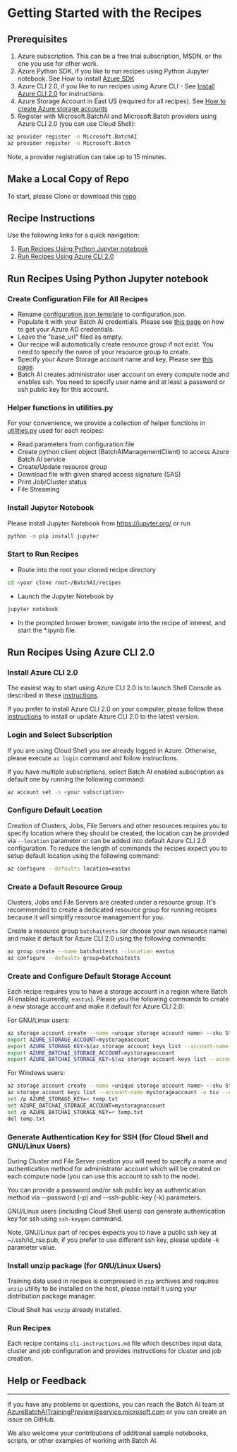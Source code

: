 # Getting Started with the Recipes

## Prerequisites

 1. Azure subscription. This can be a free trial subscription, MSDN, or the one you use for other work.
 2. Azure Python SDK, if you like to run recipes using Python Jupyter notebook. See How to install [Azure SDK](https://docs.microsoft.com/en-us/python/azure/python-sdk-azure-install?view=azure-python)
 3. Azure CLI 2.0, if you like to run recipes using Azure CLI - See [Install Azure CLI 2.0](https://docs.microsoft.com/en-us/cli/azure/install-azure-cli?view=azure-cli-latest#install-on-windows) for instructions.
 4. Azure Storage Account in East US (required for all recipes). See [How to create Azure storage accounts](https://docs.microsoft.com/en-us/azure/storage/common/storage-create-storage-account?toc=%2fazure%2fstorage%2ffiles%2ftoc.json)
 5. Register with Microsoft.BatchAI and Microsoft.Batch providers using Azure CLI 2.0 (you can use Cloud Shell):
 ```sh
 az provider register -n Microsoft.BatchAI
 az provider register -n Microsoft.Batch
 ```
 Note, a provider registration can take up to 15 minutes.
 
## Make a Local Copy of Repo

To start, please Clone or download this [repo](https://github.com/Azure/BatchAI)

## Recipe Instructions

Use the following links for a quick navigation:

1. [Run Recipes Using Python Jupyter notebook](#jupyternotebook)
2. [Run Recipes Using Azure CLI 2.0](#azurecli)

## <a name="jupyternotebook"></a> Run Recipes Using Python Jupyter notebook

### Create Configuration File for All Recipes 

- Rename [configuration.json.template](/recipes/configuration.json.template) to configuration.json.
- Populate it with your Batch AI credentials. Please see [this page](https://github.com/Azure/azure-sdk-for-python/wiki/Contributing-to-the-tests#getting-azure-credentials) on how to get your Azure AD credentials.
- Leave the "base_url" filed as empty. 
- Our recipe will automatically create resource group if not exist. You need to specify the name of your resource group to create. 
- Specify your Azure Storage account name and key, Please see [this page](https://docs.microsoft.com/en-us/azure/storage/common/storage-create-storage-account?toc=%2fazure%2fstorage%2ffiles%2ftoc.json).
- Batch AI creates administrator user account on every compute node and enables ssh. You need to specify user name and at least a password or ssh public key for this account.
 
### Helper functions in utilities.py

For your convenience, we provide a collection of helper functions in [utilities.py](./utilities.py) used for each recipes:

- Read parameters from configuration file
- Create python client object (BatchAIManagementClient) to access Azure Batch AI service
- Create/Update resource group
- Download file with given shared access signature (SAS)
- Print Job/Cluster status
- File Streaming 

### Install Jupyter Notebook

Please install Jupyter Notebook from https://jupyter.org/ or run

```sh
python -m pip install jupyter
```

### Start to Run Recipes

- Route into the root your cloned recipe directory 
```sh
cd <your clone root>/BatchAI/recipes
```

- Launch the Jupyter Notebook by
```sh
jupyter notebook
```

- In the prompted brower brower, navigate into the recipe of interest, and start the *.ipynb file.


## <a name="azurecli"></a> Run Recipes Using Azure CLI 2.0

### Install Azure CLI 2.0

The easiest way to start using Azure CLI 2.0 is to launch Shell Console as described in these [instructions](https://docs.microsoft.com/en-us/cli/azure/get-started-with-azure-cli?view=azure-cli-latest).

If you prefer to install Azure CLI 2.0 on your computer, please follow these [instructions](https://docs.microsoft.com/en-us/cli/azure/install-azure-cli?view=azure-cli-latest) to install or update Azure CLI 2.0 to the latest version.

### Login and Select Subscription

If you are using Cloud Shell you are already logged in Azure. Otherwise, please execute ```az login``` command and follow instructions.

If you have multiple subscriptions, select Batch AI enabled subscription as default one by running the following command:

```sh
az account set -s <your subscription>
```

### Configure Default Location

Creation of Clusters, Jobs, File Servers and other resources requires you to specify location where they should be created, the location can be provided via ```--location``` parameter or can be added into default Azure CLI 2.0 configuration. To reduce the length of commands the recipes expect you to setup default location using the following command:

```sh
az configure --defaults location=eastus
```

### Create a Default Resource Group

Clusters, Jobs and File Servers are created under a resource group. It's recommended to create a dedicated resource group for running recipes because it will simplify resource management for you.

Create a resource group ```batchaitests``` (or choose your own resource name) and make it default for Azure CLI 2.0 using the following commands:

```sh
az group create --name batchaitests --location eastus
az configure --defaults group=batchaitests
```

### Create and Configure Default Storage Account

Each recipe requires you to have a storage account in a region where Batch AI enabled (currently, ```eastus```). Please you the following commands to create a new storage account and make it default for Azure CLI 2.0:

For GNU/Linux users:

```sh
az storage account create --name <unique storage account name> --sku Standard_LRS
export AZURE_STORAGE_ACCOUNT=mystorageaccount
export AZURE_STORAGE_KEY=$(az storage account keys list --account-name <unique storage account name> -o tsv --query [0].value)
export AZURE_BATCHAI_STORAGE_ACCOUNT=mystorageaccount
export AZURE_BATCHAI_STORAGE_KEY=$(az storage account keys list --account-name <unique storage account name> -o tsv --query [0].value)
```

For Windows users:

```sh
az storage account create --name <unique storage account name> --sku Standard_LRS
az storage account keys list --account-name mystorageaccount -o tsv --query [0].value > temp.txt
set /p AZURE_STORAGE_KEY=< temp.txt
set AZURE_BATCHAI_STORAGE_ACCOUNT=mystorageaccount
set /p AZURE_BATCHAI_STORAGE_KEY=< temp.txt
del temp.txt
```

### Generate Authentication Key for SSH (for Cloud Shell and GNU/Linux Users)

During Cluster and File Server creation you will need to specify a name and authentication method for administrator account which will be created on each compute node (you can use this account to ssh to the node).

You can provide a password and/or ssh public key as authentication method via --password (-p) and --ssh-public-key (-k) parameters.

GNU/Linux users (including Cloud Shell users) can generate authentication key for ssh using ```ssh-keygen``` command.

Note, GNU/Linux part of recipes expects you to have a public ssh key at ~/.ssh/id_rsa.pub, if you prefer to use different ssh key, please update -k parameter value.

### Install unzip package (for GNU/Linux Users)

Training data used in recipes is compressed in ```zip``` archives and requires ```unzip``` utility to be installed on the host, please install it using your distribution package manager.

Cloud Shell has ```unzip``` already installed.

### Run Recipes

Each recipe contains ```cli-instructions.md``` file which describes input data, cluster and job configuration and provides instructions for cluster and job creation.

## Help or Feedback
--------------------
If you have any problems or questions, you can reach the Batch AI team at [AzureBatchAITrainingPreview@service.microsoft.com](mailto:AzureBatchAITrainingPreview@service.microsoft.com) or you can create an issue on GitHub.

We also welcome your contributions of additional sample notebooks, scripts, or other examples of working with Batch AI.
